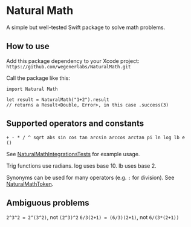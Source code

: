 # Natural Math

A simple but well-tested Swift package to solve math problems.

## How to use

Add this package dependency to your Xcode project: `https://github.com/wegenerlabs/NaturalMath.git`

Call the package like this:
```
import Natural Math

let result = NaturalMath("1+2").result
// returns a Result<Double, Error>, in this case .success(3)
```

## Supported operators and constants

```
+ - * / ^ sqrt abs sin cos tan arcsin arccos arctan pi ln log lb e
()
```

See [NaturalMathIntegrationsTests](https://github.com/wegenerlabs/NaturalMath/blob/main/Tests/NaturalMathTests/NaturalMathIntegrationsTests.swift) for example usage.

Trig functions use radians. log uses base 10. lb uses base 2.

Synonyms can be used for many operators (e.g. `:` for division). See [NaturalMathToken](https://github.com/wegenerlabs/NaturalMath/blob/main/Sources/NaturalMath/NaturalMathToken.swift).

## Ambiguous problems

`2^3^2 = 2^(3^2)`, not `(2^3)^2`
`6/3(2+1) = (6/3)(2+1)`, not `6/(3*(2+1))`
